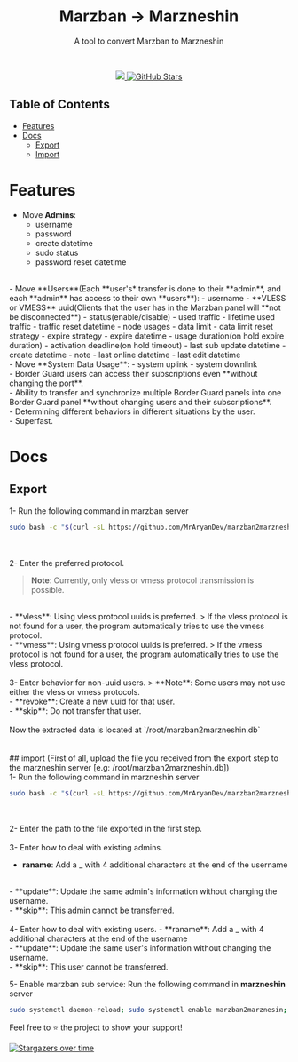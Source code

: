 <h1 style="text-align: center;">Marzban -> Marzneshin</h1>

<p style="text-align: center;">
    A tool to convert Marzban to Marzneshin
</p>

<br/>
<p style="text-align: center;">
    <a href="https://t.me/MrAryanDevChan" target="_blank">
        <img src="https://img.shields.io/badge/telegram-channel-blue?style=flat-square&logo=telegram" />
    </a>
    <a href="#">
        <img src="https://img.shields.io/github/stars/MrAryanDev/marzban2marzneshin?style=social" alt="GitHub Stars" />
    </a>
</p>

## Table of Contents

- [Features](#features)
- [Docs](#docs)
  - [Export](#export)
  - [Import](#import)

# Features

- Move **Admins**:
    - username
    - password
    - create datetime
    - sudo status
    - password reset datetime
<br/>
- Move **Users**(Each **user's* transfer is done to their **admin**, and each **admin** has access to their own **users**):
    - username
    - **VLESS or VMESS** uuid(Clients that the user has in the Marzban panel will **not be disconnected**)
    - status(enable/disable)
    - used traffic
    - lifetime used traffic
    - traffic reset datetime
    - node usages
    - data limit
    - data limit reset strategy
    - expire strategy
    - expire datetime
    - usage duration(on hold expire duration)
    - activation deadline(on hold timeout)
    - last sub update datetime
    - create datetime
    - note
    - last online datetime
    - last edit datetime
<br/>
- Move **System Data Usage**:
    - system uplink
    - system downlink
<br/>
- Border Guard users can access their subscriptions even **without changing the port**.
<br/>
- Ability to transfer and synchronize multiple Border Guard panels into one Border Guard panel **without changing users and their subscriptions**.
<br/>
- Determining different behaviors in different situations by the user.
<br/>
- Superfast.

# Docs

## Export
1- Run the following command in marzban server

```bash
sudo bash -c "$(curl -sL https://github.com/MrAryanDev/marzban2marzneshin/raw/master/run.sh)"
```
<br/><br/>
2- Enter the preferred protocol.
> **Note**: Currently, only vless or vmess protocol transmission is possible.
<br/>
- **vless**: Using vless protocol uuids is preferred.
> If the vless protocol is not found for a user, the program automatically tries to use the vmess protocol.
<br/>
- **vmess**: Using vmess protocol uuids is preferred.
> If the vmess protocol is not found for a user, the program automatically tries to use the vless protocol.
<br/><br/>
3- Enter behavior for non-uuid users.
> **Note**: Some users may not use either the vless or vmess protocols.
<br/>
- **revoke**: Create a new uuid for that user.
<br/>
- **skip**: Do not transfer that user.
<br/><br/>
Now the extracted data is located at `/root/marzban2marzneshin.db`
<br/><br/><br/>
## import
(First of all, upload the file you received from the export step to the marzneshin server [e.g: /root/marzban2marzneshin.db])
<br/>
1- Run the following command in marzneshin server

```bash
sudo bash -c "$(curl -sL https://github.com/MrAryanDev/marzban2marzneshin/raw/master/run.sh)"
```
<br/><br/>
2- Enter the path to the file exported in the first step.
<br/><br/>
3- Enter how to deal with existing admins.
- **raname**: Add a _ with 4 additional characters at the end of the username
<br/>
- **update**: Update the same admin's information without changing the username.
<br/>
- **skip**: This admin cannot be transferred.
<br/><br/>
4- Enter how to deal with existing users.
- **raname**: Add a _ with 4 additional characters at the end of the username
<br/>
- **update**: Update the same user's information without changing the username.
<br/>
- **skip**: This user cannot be transferred.

5- Enable marzban sub service: 
Run the following command in **marzneshin** server
```bash
sudo systemctl daemon-reload; sudo systemctl enable marzban2marznesin; systemctl start marzban2marznesin
```
Feel free to ⭐ the project to show your support!

[![Stargazers over time](https://starchart.cc/MrAryanDev/marzban2marzneshin.svg?variant=adaptive)](https://starchart.cc/MrAryanDev/marzban2marzneshin)
